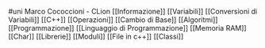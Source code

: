 #uni 
Marco Cococcioni - CLion
[[Informazione]] 
[[Variabili]] 
[[Conversioni di Variabili]] 
[[C++]] 
[[Operazioni]] 
[[Cambio di Base]] 
[[Algoritmi]] 
[[Programmazione]] 
[[Linguaggio di Programmazione]] 
[[Memoria RAM]]
[[Char]] 
[[Librerie]] 
[[Moduli]] 
[[File in c++]] 
[[Classi]] 
